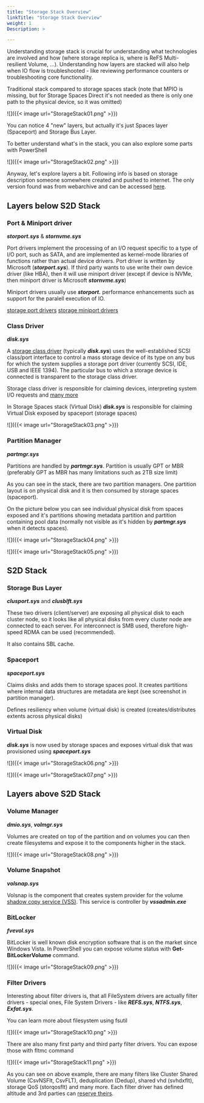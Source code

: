 ```yaml
---
title: "Storage Stack Overview"
linkTitle: "Storage Stack Overview"
weight: 1
Description: >

---
```


Understanding storage stack is crucial for understanding what technologies are involved and how (where storage replica is, where is ReFS Multi-resilient Volume, ...). Understanding how layers are stacked will also help when IO flow is troubleshooted - like reviewing performance counters or troubleshooting core functionality.

Traditional stack compared to storage spaces stack (note that MPIO is missing, but for Storage Spaces Direct it's not needed as there is only one path to the physical device, so it was omitted)

![]({{< image url="StorageStack01.png" >}})

You can notice 4 "new" layers, but actually it's just Spaces layer (Spaceport) and Storage Bus Layer.

To better understand what's in the stack, you can also explore some parts with PowerShell

![]({{< image url="StorageStack02.png" >}})

Anyway, let's explore layers a bit. Following info is based on storage description someone somewhere created and pushed to internet. The only version found was from webarchive and can be accessed [here](Storage.pdf).

## Layers below S2D Stack

### Port & Miniport driver

***storport.sys*** & ***stornvme.sys***

Port drivers implement the processing of an I/O request specific to a type of I/O port, such as SATA, and are implemented as kernel-mode libraries of functions rather than actual device drivers. Port driver is written by Microsoft (***storport.sys***). If third party wants to use write their own device driver (like HBA), then it will use miniport driver (except if device is NVMe, then miniport driver is Microsoft ***stornvme.sys***)

Miniport drivers usually use ***storport.*** performance enhancements such as support for the paralell execution of IO.

[storage port drivers](https://learn.microsoft.com/en-us/windows-hardware/drivers/storage/storage-port-drivers)
[storage miniport drivers](https://learn.microsoft.com/en-us/windows-hardware/drivers/storage/storage-miniport-drivers)

### Class Driver

***disk.sys***

A [storage class driver](https://learn.microsoft.com/en-us/windows-hardware/drivers/storage/introduction-to-storage-class-drivers) (typically ***disk.sys***) uses the well-established SCSI class/port interface to control a mass storage device of its type on any bus for which the system supplies a storage port driver (currently SCSI, IDE, USB and IEEE 1394). The particular bus to which a storage device is connected is transparent to the storage class driver.

Storage class driver is responsible for claiming devices, interpreting system I/O requests and [many more](https://learn.microsoft.com/en-us/windows-hardware/drivers/storage/storage-class-driver-s-general-functionality)

In Storage Spaces stack (Virtual Disk) ***disk.sys*** is responsible for claiming Virtual Disk exposed by spaceport (storage spaces)

![]({{< image url="StorageStack03.png" >}})

### Partition Manager

***partmgr.sys***

Partitions are handled by ***partmgr.sys***. Partition is usually GPT or MBR (preferably GPT as MBR has many limitations such as 2TB size limit)

As you can see in the stack, there are two partition managers. One partition layout is on physical disk and it is then consumed by storage spaces (spaceport).

On the picture below you can see individual physical disk from spaces exposed and it's partitions showing metadata partition and partition containing pool data (normally not visible as it's hidden by ***partmgr.sys*** when it detects spaces).

![]({{< image url="StorageStack04.png" >}})

![]({{< image url="StorageStack05.png" >}})

## S2D Stack

### Storage Bus Layer

***clusport.sys*** and ***clusblft.sys***

These two drivers (client/server) are exposing all physical disk to each cluster node, so it looks like all physical disks from every cluster node are connected to each server. For interconnect is SMB used, therefore high-speed RDMA can be used (recommended).

It also contains SBL cache.

### Spaceport

***spaceport.sys***

Claims disks and adds them to storage spaces pool. It creates partitions where internal data structures are metadata are kept (see screenshot in partition manager).

Defines resiliency when volume (virtual disk) is created (creates/distributes extents across physical disks)

### Virtual Disk

***disk.sys*** is now used by storage spaces and exposes virtual disk that was provisioned using ***spaceport.sys***

![]({{< image url="StorageStack06.png" >}})

![]({{< image url="StorageStack07.png" >}})

## Layers above S2D Stack

### Volume Manager

***dmio.sys***, ***volmgr.sys***

Volumes are created on top of the partition and on volumes you can then create filesystems and expose it to the components higher in the stack.

![]({{< image url="StorageStack08.png" >}})

### Volume Snapshot

***volsnap.sys***

Volsnap is the component that creates system provider for the volume [shadow copy service (VSS)](https://learn.microsoft.com/en-us/windows-server/storage/file-server/volume-shadow-copy-service). This service is controller by ***vssadmin.exe***

### BitLocker

***fvevol.sys***

BitLocker is well known disk encryption software that is on the market since Windows Vista. In PowerShell you can expose volume status with **Get-BitLockerVolume** command.

![]({{< image url="StorageStack09.png" >}})

### Filter Drivers

Interesting about filter drivers is, that all FileSystem drivers are actually filter drivers - special ones, File System Drivers - like ***REFS.sys***, ***NTFS.sys***, ***Exfat.sys***.

You can learn more about filesystem using fsutil

![]({{< image url="StorageStack10.png" >}})

There are also many first party and third party filter drivers. You can expose those with fltmc command

![]({{< image url="StorageStack11.png" >}})

As you can see on above example, there are many filters like Cluster Shared Volume (CsvNSFlt, CsvFLT), deduplication (Dedup), shared vhd (svhdxflt), storage QoS (storqosflt) and many more. Each filter driver has defined altitude and 3rd parties can [reserve theirs](https://learn.microsoft.com/en-us/windows-hardware/drivers/ifs/allocated-altitudes).
